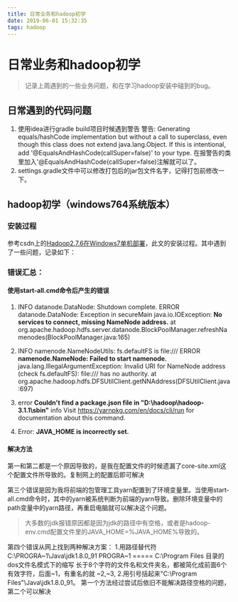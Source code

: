 ```yaml
---
title: 日常业务和hadoop初学
date: 2019-06-01 15:32:35
tags: hadoop
---
```


# 日常业务和hadoop初学

> 记录上周遇到的一些业务问题，和在学习hadoop安装中碰到的bug。

<!--more-->

## 日常遇到的代码问题
1. 使用idea进行gradle build项目时候遇到警告
警告: Generating equals/hashCode implementation but without a call to superclass, even though this class does not extend java.lang.Object. If this is intentional, add '@EqualsAndHashCode(callSuper=false)' to your type.
在报警告的类里加入'@EqualsAndHashCode(callSuper=false)注解就可以了。
2. settings.gradle文件中可以修改打包后的jar包文件名字，记得打包前修改一下。

## hadoop初学（windows764系统版本）

### 安装过程
参考csdn上的[Hadoop2.7.6在Windows7单机部署](https://blog.csdn.net/chy2z/article/details/80484848)，此文的安装过程。其中遇到了一些问题，记录如下：

### 错误汇总：

#### 使用start-all.cmd命令后产生的错误
1.  INFO datanode.DataNode: Shutdown complete.
ERROR datanode.DataNode: Exception in secureMain
java.io.IOException: **No services to connect, missing NameNode address.**
at org.apache.hadoop.hdfs.server.datanode.BlockPoolManager.refreshNamenodes(BlockPoolManager.java:165)

2.  INFO namenode.NameNodeUtils: fs.defaultFS is file:///
 ERROR **namenode.NameNode: Failed to start namenode.**
java.lang.IllegalArgumentException: Invalid URI for NameNode address (check fs.defaultFS): file:/// has no authority.
at org.apache.hadoop.hdfs.DFSUtilClient.getNNAddress(DFSUtilClient.java:697)

3. error **Couldn't find a package.json file in "D:\\hadoop\\hadoop-3.1.1\\sbin"**
info Visit https://yarnpkg.com/en/docs/cli/run for documentation about this command.

4. Error: **JAVA_HOME is incorrectly set.**

#### 解决方法
第一和第二都是一个原因导致的，是我在配置文件的时候遗漏了core-site.xml这个配置文件所导致的。复制网上的配置后即可解决

第三个错误是因为我将前端的包管理工具yarn配置到了环境变量里。当使用start-all.cmd命令时，其中的yarn被系统判断为前端的yarn导致。删除环境变量中的path变量中的yarn路径，再重启电脑就可以解决这个问题。

> 大多数的jdk报错原因都是因为jdk的路径中有空格，或者是hadoop-env.cmd配置文件里的JAVA_HOME=%JAVA_HOME%导致的。

第四个错误从网上找到两种解决方案：
1.用路径替代符C:\PROGRA~1\Java\jdk1.8.0_91
PROGRA~1  ===== C:\Program Files 目录的dos文件名模式下的缩写
长于8个字符的文件名和文件夹名，都被简化成前面6个有效字符，后面~1，有重名的就 ~2,~3,
2.用引号括起来"C:\Program Files"\Java\jdk1.8.0_91。
第一个方法经过尝试后依旧不能解决路径空格的问题，第二个可以解决